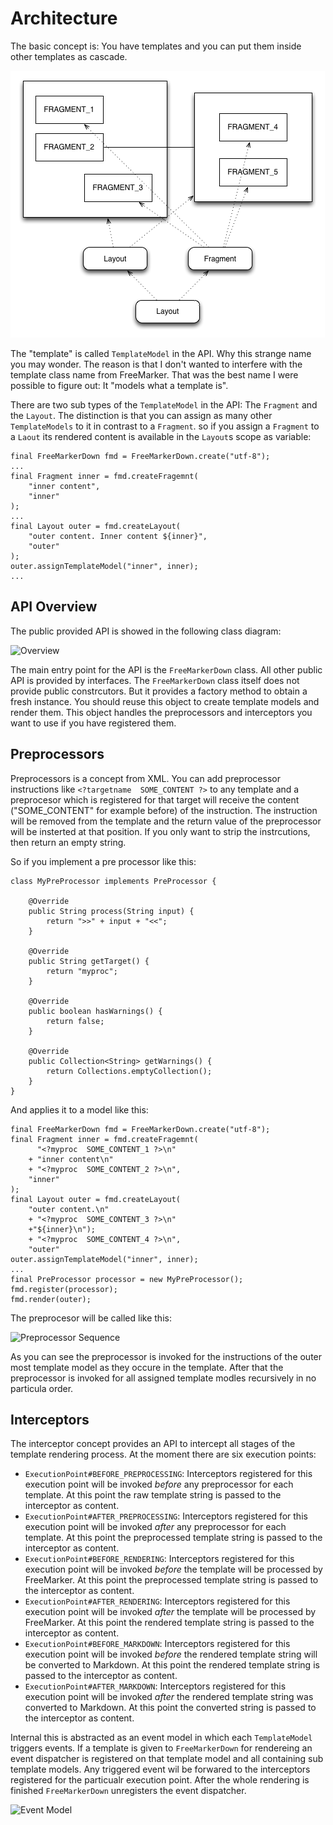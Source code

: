 # Architecture

The basic  concept is:  You have  templates and  you can  put them  inside other
templates as cascade.

![Overview](images/templates.png)

The "template" is  called `TemplateModel` in the API. Why  this strange name you
may wonder.  The reason is  that I don't wanted  to interfere with  the template
class name  from FreeMarker. That  was the best name  I were possible  to figure
out: It "models what a template is".

There are two  sub types of the  `TemplateModel` in the API:  The `Fragment` and
the  `Layout`.   The  distinction  is  that   you  can  assign  as   many  other
`TemplateModels`  to  it  in contrast  to  a  `Fragment`.  so  if you  assign  a
`Fragment`  to a  `Laout` its  rendered content  is available  in the  `Layout`s
scope as variable:

    final FreeMarkerDown fmd = FreeMarkerDown.create("utf-8");
    ...
    final Fragment inner = fmd.createFragemnt(
        "inner content",
        "inner"
    );
    ...
    final Layout outer = fmd.createLayout(
        "outer content. Inner content ${inner}",
        "outer"
    );
    outer.assignTemplateModel("inner", inner);
    ...

## API Overview

The public provided API is showed in the following class diagram:

![Overview](uml/overview.svg)

The  main entry  point for  the  API is  the `FreeMarkerDown`  class. All  other
public API  is provided  by interfaces. The  `FreeMarkerDown` class  itself does
not provide  public constrcutors. But it  provides a factory method  to obtain a
fresh  instance. You  should reuse  this object  to create  template models  and
render them. This object handles the  preprocessors and interceptors you want to
use if you have registered them.

## Preprocessors

Preprocessors is a concept from XML.  You can add preprocessor instructions like
`<?targetname  SOME_CONTENT ?>`  to  any  template and  a  preprocesor which  is
registered for that target will  receive the content ("SOME_CONTENT" for example
before) of  the instruction. The instruction  will be removed from  the template
and the return value of the preprocessor  will be insterted at that position. If
you only want to strip the instrcutions, then return an empty string.

So if you implement a pre processor like this:

    class MyPreProcessor implements PreProcessor {
        
        @Override
        public String process(String input) {
            return ">>" + input + "<<";
        }
        
        @Override
        public String getTarget() {
            return "myproc";
        }
        
        @Override
        public boolean hasWarnings() {
            return false;
        }
        
        @Override
        public Collection<String> getWarnings() {
            return Collections.emptyCollection();
        }
    }

And applies it to a model like this:

    final FreeMarkerDown fmd = FreeMarkerDown.create("utf-8");
    final Fragment inner = fmd.createFragemnt(
          "<?myproc  SOME_CONTENT_1 ?>\n"
        + "inner content\n"
        + "<?myproc  SOME_CONTENT_2 ?>\n",
        "inner"
    );
    final Layout outer = fmd.createLayout(
        "outer content.\n"
        + "<?myproc  SOME_CONTENT_3 ?>\n"
        +"${inner}\n");
        + "<?myproc  SOME_CONTENT_4 ?>\n",
        "outer"
    outer.assignTemplateModel("inner", inner);
    ...
    final PreProcessor processor = new MyPreProcessor();
    fmd.register(processor);
    fmd.render(outer);

The preprocesor will be called like this:

![Preprocessor Sequence](uml/preprocessor_sequence.svg)

As you  can see the  preprocessor is invoked for  the instructions of  the outer
most template model as they occure  in the template. After that the preprocessor
is invoked for all assigned template modles recursively in no particula order.

## Interceptors

The interceptor concept provides an API  to intercept all stages of the template
rendering process. At the moment there are six execution points:

- `ExecutionPoint#BEFORE_PREPROCESSING`: Interceptors registered for this execution
  point will be invoked _before_ any preprocessor for each template. At this point
  the raw template string is passed to the interceptor as content.
- `ExecutionPoint#AFTER_PREPROCESSING`: Interceptors registered for this execution
  point will be invoked _after_ any preprocessor for each template. At this point
  the preprocessed template string is passed to the interceptor as content.
- `ExecutionPoint#BEFORE_RENDERING`: Interceptors registered for this execution
  point will be invoked _before_ the template will be processed by FreeMarker.
  At this point the preprocessed template string is passed to the interceptor as
  content.
- `ExecutionPoint#AFTER_RENDERING`: Interceptors registered for this execution
  point will be invoked _after_ the template will be processed by FreeMarker.
  At this point the rendered template string is passed to the interceptor as
  content.
- `ExecutionPoint#BEFORE_MARKDOWN`: Interceptors registered for this execution
  point will be invoked _before_ the rendered template string will be converted
  to Markdown. At this point the rendered template string is passed to the
  interceptor as content.
- `ExecutionPoint#AFTER_MARKDOWN`: Interceptors registered for this execution
  point will be invoked _after_ the rendered template string was converted to
  Markdown. At this point the converted string is passed to the interceptor as
  content.

Internal this  is abstracted  as an  event model  in which  each `TemplateModel`
triggers events.  If a template is  given to `FreeMarkerDown` for  rendereing an
event dispatcher  is registered on  that template  model and all  containing sub
template  models.  Any triggered  event  wil  be  forwared to  the  interceptors
registered  for the  particualr execution  point. After  the whole  rendering is
finished `FreeMarkerDown` unregisters the event dispatcher.

![Event Model](uml/event_model.svg)
